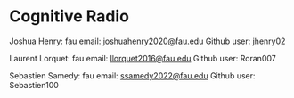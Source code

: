 # Cognitive Radio

Joshua Henry: fau email: joshuahenry2020@fau.edu
Github user: jhenry02

Laurent Lorquet: fau email: llorquet2016@fau.edu
Github user: Roran007

Sebastien Samedy: fau email: ssamedy2022@fau.edu
Github user: Sebastien100
